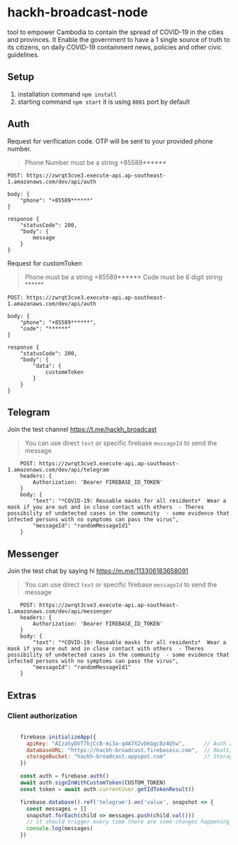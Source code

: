 # hackh-broadcast-node

tool to empower Cambodia to contain the spread of COVID-19 in the cities and provinces. It Enable the government to have a 1 single source of truth to its citizens, on daily COVID-19 containment news, policies and other civic guidelines. 


## Setup

1. installation command `npm install`
2. starting command `npm start` it is using `8081` port by default

## Auth

Request for verification code. OTP will be sent to your provided phone number.
>Phone Number must be a string +85589******

```
POST: https://zwrqt3cve3.execute-api.ap-southeast-1.amazonaws.com/dev/api/auth

body: {
	"phone": "+85589******"
}

response {
	"statusCode": 200,
	"body": {
		message
	}
}
```

Request for customToken
>Phone must be a string +85589******
>Code must be 6 digit string ******
```
POST: https://zwrqt3cve3.execute-api.ap-southeast-1.amazonaws.com/dev/api/auth

body: {
	"phone": "+85589******",
	"code": "******"
}

response {
	"statusCode": 200,
	"body": {
		"data": {
			customeToken
		}
	}
}
``` 

## Telegram 

Join the test channel https://t.me/hackh_broadcast
>You can use direct `text` or specific firebase `messageId` to send the message

```
	POST: https://zwrqt3cve3.execute-api.ap-southeast-1.amazonaws.com/dev/api/telegram
	headers: {
		Authorization: 'Bearer FIREBASE_ID_TOKEN'
	}
	body: {
		"text": "*COVID-19: Reusable masks for all residents*  Wear a mask if you are out and in close contact with others  - Theres possibility of undetected cases in the community  - some evidence that infected persons with no symptoms can pass the virus",
		"messageId": "randomMessageId1"
	}
```

## Messenger 

Join the test chat by saying hi https://m.me/113306183658091
>You can use direct `text` or specific firebase `messageId` to send the message

```
	POST: https://zwrqt3cve3.execute-api.ap-southeast-1.amazonaws.com/dev/api/messenger
	headers: {
		Authorization: 'Bearer FIREBASE_ID_TOKEN'
	}
	body: {
		"text": "*COVID-19: Reusable masks for all residents*  Wear a mask if you are out and in close contact with others  - Theres possibility of undetected cases in the community  - some evidence that infected persons with no symptoms can pass the virus",
		"messageId": "randomMessageId1"
	}
```

## Extras

### Client authorization

```javascript
	
	firebase.initializeApp({
	  apiKey: "AIzaSyDVT7hjCcB-mi3a-q4A7XZvbkGgc8z4Q5w",      // Auth / General Use
	  databaseURL: "https://hackh-broadcast.firebaseio.com",  // Realtime Database
	  storageBucket: "hackh-broadcast.appspot.com"            // Storage
	})

	const auth = firebase.auth()
	await auth.signInWithCustomToken(CUSTOM_TOKEN)
	const token = await auth.currentUser.getIdTokenResult()

	firebase.database().ref('telegram').on('value', snapshot => {
	  const messages = []
	  snapshot.forEach(child => messages.push(child.val()))
	  // it should trigger every time there are some changes happening
	  console.log(messages)
	})
```